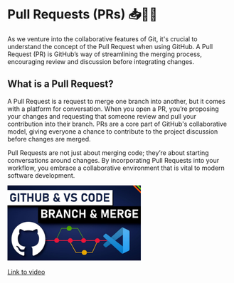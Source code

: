 # Pull Requests (PRs) 📥👀✅

As we venture into the collaborative features of Git, it's crucial to understand the concept of the Pull Request when using GitHub. A Pull Request (PR) is GitHub’s way of streamlining the merging process, encouraging review and discussion before integrating changes.

## What is a Pull Request?

A Pull Request is a request to merge one branch into another, but it comes with a platform for conversation. When you open a PR, you’re proposing your changes and requesting that someone review and pull your contribution into their branch. PRs are a core part of GitHub's collaborative model, giving everyone a chance to contribute to the project discussion before changes are merged.


Pull Requests are not just about merging code; they’re about starting conversations around changes. By incorporating Pull Requests into your workflow, you embrace a collaborative environment that is vital to modern software development.

<img src="../images/S7TbHDN8EXAhd.jpg" alt="" width="300" height="auto">

[Link to video](https://www.youtube.com/watch?v=S7TbHDN8EXA)